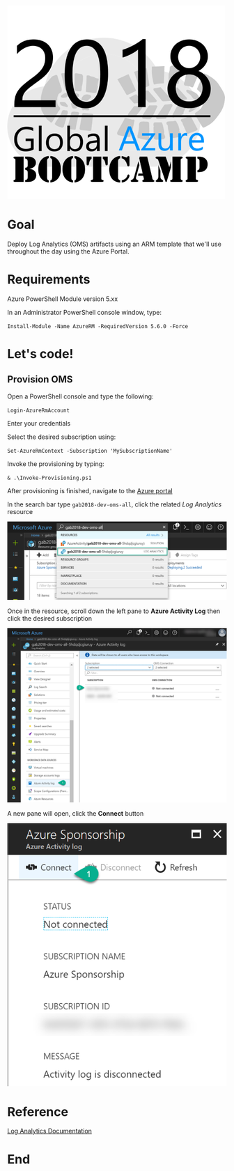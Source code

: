 ![gablogo][gablogo]
# Goal
Deploy Log Analytics (OMS) artifacts using an ARM template that we'll use throughout the day using the Azure Portal.

# Requirements
Azure PowerShell Module version 5.xx

In an Administrator PowerShell console window, type:

`Install-Module -Name AzureRM -RequiredVersion 5.6.0 -Force`

# Let's code!
## Provision OMS
Open a PowerShell console and type the following:

`Login-AzureRmAccount`

Enter your credentials

Select the desired subscription using:

`Set-AzureRmContext -Subscription 'MySubscriptionName'`

Invoke the provisioning by typing:

`& .\Invoke-Provisioning.ps1`

After provisioning is finished, navigate to the [Azure portal](https://portal.azure.com)

In the search bar type `gab2018-dev-oms-all`, click the related *Log Analytics* resource

![search-oms-in-portal][search-oms-in-portal]

Once in the resource, scroll down the left pane to **Azure Activity Log** then click the desired subscription

![browse-to-subscription-to-connect][browse-to-subscription-to-connect]

A new pane will open, click the **Connect** button

![connect-subscription-to-log-analytics][connect-subscription-to-log-analytics]

# Reference
[Log Analytics Documentation](https://docs.microsoft.com/en-us/azure/log-analytics/)

# End

[gablogo]: ../media/logo-2018-500x444.png "Global Azure Bootcamp logo"
[search-oms-in-portal]: media/search-oms-in-portal.png "Search for OMS in Azure portal"
[browse-to-subscription-to-connect]: media/browse-to-subscription-to-connect.png "Navigate to subscription to connect to Log Analytics"
[connect-subscription-to-log-analytics]: media/connect-subscription-to-log-analytics.png "Connect subscription to Log Analytics"